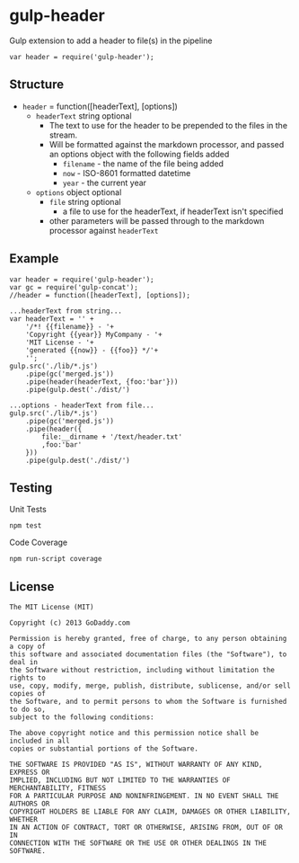 gulp-header
===========

Gulp extension to add a header to file(s) in the pipeline

    var header = require('gulp-header');

Structure
---------

* `header` = function([headerText], [options])
  * `headerText` string optional
    * The text to use for the header to be prepended to the files in the stream.
    * Will be formatted against the markdown processor, and passed an options object with the following fields added
      * `filename` - the name of the file being added
      * `now` - ISO-8601 formatted datetime
      * `year` - the current year
  * `options` object optional
    * `file` string optional
      * a file to use for the headerText, if headerText isn't specified
    * other parameters will be passed through to the markdown processor against `headerText`

Example
-------
    var header = require('gulp-header');
    var gc = require('gulp-concat');
    //header = function([headerText], [options]);
    
    ...headerText from string...
    var headerText = '' +
        '/*! {{filename}} - '+
        'Copyright {{year}} MyCompany - '+
        'MIT License - '+
        'generated {{now}} - {{foo}} */'+
        '';
    gulp.src('./lib/*.js')
        .pipe(gc('merged.js'))
        .pipe(header(headerText, {foo:'bar'}))
        .pipe(gulp.dest('./dist/')
    
    ...options - headerText from file...
    gulp.src('./lib/*.js')
        .pipe(gc('merged.js'))
        .pipe(header({
            file:__dirname + '/text/header.txt'
            ,foo:'bar'
        }))
        .pipe(gulp.dest('./dist/')

Testing
-------

Unit Tests

    npm test

Code Coverage

    npm run-script coverage


License
-------

    The MIT License (MIT)

    Copyright (c) 2013 GoDaddy.com

    Permission is hereby granted, free of charge, to any person obtaining a copy of
    this software and associated documentation files (the "Software"), to deal in
    the Software without restriction, including without limitation the rights to
    use, copy, modify, merge, publish, distribute, sublicense, and/or sell copies of
    the Software, and to permit persons to whom the Software is furnished to do so,
    subject to the following conditions:

    The above copyright notice and this permission notice shall be included in all
    copies or substantial portions of the Software.

    THE SOFTWARE IS PROVIDED "AS IS", WITHOUT WARRANTY OF ANY KIND, EXPRESS OR
    IMPLIED, INCLUDING BUT NOT LIMITED TO THE WARRANTIES OF MERCHANTABILITY, FITNESS
    FOR A PARTICULAR PURPOSE AND NONINFRINGEMENT. IN NO EVENT SHALL THE AUTHORS OR
    COPYRIGHT HOLDERS BE LIABLE FOR ANY CLAIM, DAMAGES OR OTHER LIABILITY, WHETHER
    IN AN ACTION OF CONTRACT, TORT OR OTHERWISE, ARISING FROM, OUT OF OR IN
    CONNECTION WITH THE SOFTWARE OR THE USE OR OTHER DEALINGS IN THE SOFTWARE.
